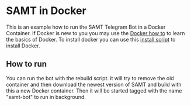# SAMT in Docker

This is an example how to run the SAMT Telegram Bot in a Docker Container.
If Docker is new to you you may use the [Docker how to](https://docs.docker.com/get-started/) to learn the basics of Docker.
To install docker you can use this [install script](https://get.docker.com/) to install Docker.

## How to run
You can run the bot with the rebuild script. it will try to remove the old container and then download the newest version of SAMT and build with this a new Docker container.
Then it will be started tagged with the name "samt-bot" to run in background.
